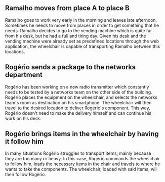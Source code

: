 ## Ramalho moves from place A to place B
Ramalho goes to work very early in the morning and leaves late afternoon. Sometimes he needs to move from places in order to get something that he needs. Ramalho decides to go to the vending machine which is quite far from his desk, but he had a full and tiring day. Given his desk and the vending machine were already set as predefined locations through the web application, the wheelchair is capable of transporting Ramalho between this locations.

## Rogério sends a package to the networks department
Rogério has been working on a new radio transmitter which constantly needs to be tested by a networks team on the other side of the building. Rogério places the equipment on the wheelchair, and selects the networks team's room as destination on his smartphone. The wheelchair will then travel to the desired location to deliver Rogério's component. This way, Rogério doesn't need to make the delivery himself and can continue his work on his desk.

## Rogério brings items in the wheelchair by having it follow him
In many situations Rogério struggles to transport items, mainly because they are too many or heavy. In this case, Rogério commands the wheelchair to follow him, loads the necessary items in the chair and travels to where he wants to take the components. The wheelchair, loaded with said items, will then follow Rogério.